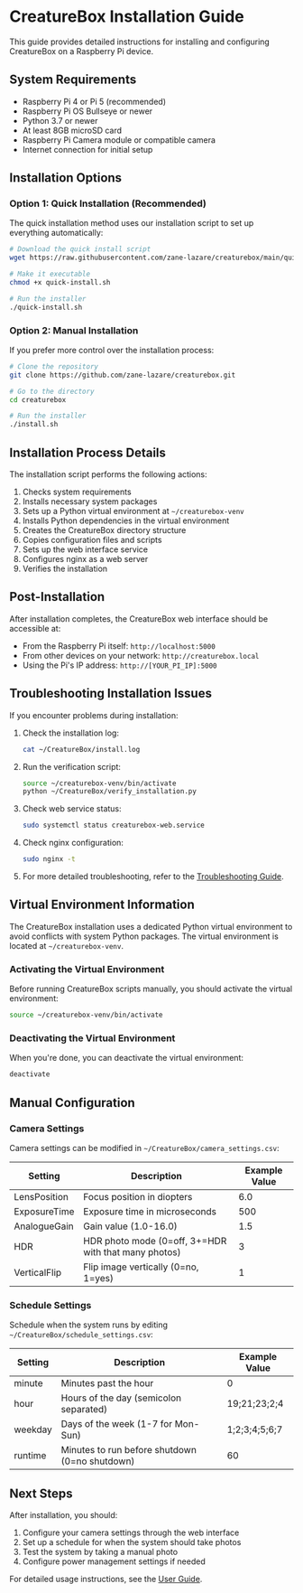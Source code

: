 # CreatureBox Installation Guide

This guide provides detailed instructions for installing and configuring CreatureBox on a Raspberry Pi device.

## System Requirements

- Raspberry Pi 4 or Pi 5 (recommended)
- Raspberry Pi OS Bullseye or newer
- Python 3.7 or newer
- At least 8GB microSD card
- Raspberry Pi Camera module or compatible camera
- Internet connection for initial setup

## Installation Options

### Option 1: Quick Installation (Recommended)

The quick installation method uses our installation script to set up everything automatically:

```bash
# Download the quick install script
wget https://raw.githubusercontent.com/zane-lazare/creaturebox/main/quick-install.sh

# Make it executable
chmod +x quick-install.sh

# Run the installer
./quick-install.sh
```

### Option 2: Manual Installation

If you prefer more control over the installation process:

```bash
# Clone the repository
git clone https://github.com/zane-lazare/creaturebox.git

# Go to the directory
cd creaturebox

# Run the installer
./install.sh
```

## Installation Process Details

The installation script performs the following actions:

1. Checks system requirements
2. Installs necessary system packages
3. Sets up a Python virtual environment at `~/creaturebox-venv`
4. Installs Python dependencies in the virtual environment
5. Creates the CreatureBox directory structure
6. Copies configuration files and scripts
7. Sets up the web interface service
8. Configures nginx as a web server
9. Verifies the installation

## Post-Installation

After installation completes, the CreatureBox web interface should be accessible at:

- From the Raspberry Pi itself: `http://localhost:5000`
- From other devices on your network: `http://creaturebox.local`
- Using the Pi's IP address: `http://[YOUR_PI_IP]:5000`

## Troubleshooting Installation Issues

If you encounter problems during installation:

1. Check the installation log:
   ```bash
   cat ~/CreatureBox/install.log
   ```

2. Run the verification script:
   ```bash
   source ~/creaturebox-venv/bin/activate
   python ~/CreatureBox/verify_installation.py
   ```

3. Check web service status:
   ```bash
   sudo systemctl status creaturebox-web.service
   ```

4. Check nginx configuration:
   ```bash
   sudo nginx -t
   ```

5. For more detailed troubleshooting, refer to the [Troubleshooting Guide](TROUBLESHOOTING.md).

## Virtual Environment Information

The CreatureBox installation uses a dedicated Python virtual environment to avoid conflicts with system Python packages. The virtual environment is located at `~/creaturebox-venv`.

### Activating the Virtual Environment

Before running CreatureBox scripts manually, you should activate the virtual environment:

```bash
source ~/creaturebox-venv/bin/activate
```

### Deactivating the Virtual Environment

When you're done, you can deactivate the virtual environment:

```bash
deactivate
```

## Manual Configuration

### Camera Settings

Camera settings can be modified in `~/CreatureBox/camera_settings.csv`:

| Setting | Description | Example Value |
|---------|-------------|---------------|
| LensPosition | Focus position in diopters | 6.0 |
| ExposureTime | Exposure time in microseconds | 500 |
| AnalogueGain | Gain value (1.0-16.0) | 1.5 |
| HDR | HDR photo mode (0=off, 3+=HDR with that many photos) | 3 |
| VerticalFlip | Flip image vertically (0=no, 1=yes) | 1 |

### Schedule Settings

Schedule when the system runs by editing `~/CreatureBox/schedule_settings.csv`:

| Setting | Description | Example Value |
|---------|-------------|---------------|
| minute | Minutes past the hour | 0 |
| hour | Hours of the day (semicolon separated) | 19;21;23;2;4 |
| weekday | Days of the week (1-7 for Mon-Sun) | 1;2;3;4;5;6;7 |
| runtime | Minutes to run before shutdown (0=no shutdown) | 60 |

## Next Steps

After installation, you should:

1. Configure your camera settings through the web interface
2. Set up a schedule for when the system should take photos
3. Test the system by taking a manual photo
4. Configure power management settings if needed

For detailed usage instructions, see the [User Guide](README.md).
